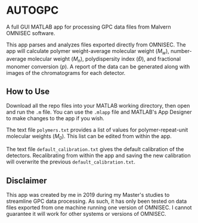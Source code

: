 # AUTOGPC
A full GUI MATLAB app for processing GPC data files from Malvern OMNISEC software. 

This app parses and analyzes files exported directly from OMNISEC. The app will calculate polymer weight-average molecular weight (<i>M<sub>w</sub></i>), number-average molecular weight (<i>M<sub>n</sub></i>), polydispersity index (*Đ*), and fractional monomer conversion (*p*). A report of the data can be generated along with images of the chromatograms for each detector.

## How to Use
Download all the repo files into your MATLAB working directory, then open and run the ``.m`` file. You can use the ``.mlapp`` file and MATLAB's App Designer to make changes to the app if you wish.

The text file ``polymers.txt`` provides a list of values for polymer-repeat-unit molecular weights (<i>M<sub>0</sub></i>). This list can be edited from within the app.

The text file ``default_calibration.txt`` gives the default calibration of the detectors. Recalibrating from within the app and saving the new calibration will overwrite the previous ``default_calibration.txt``.

## Disclaimer
This app was created by me in 2019 during my Master's studies to streamline GPC data processing. As such, it has only been tested on data files exported from one machine running one version of OMNISEC. I cannot guarantee it will work for other systems or versions of OMNISEC.
